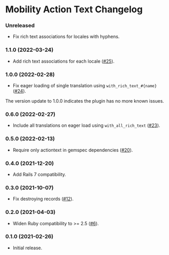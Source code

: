 # Mobility Action Text Changelog

### Unreleased

- Fix rich text associations for locales with hyphens.

### 1.1.0 (2022-03-24)

- Add rich text associations for each locale ([#25](https://github.com/sedubois/mobility-actiontext/pull/25)).

### 1.0.0 (2022-02-28)
- Fix eager loading of single translation using `with_rich_text_#{name}` ([#24](https://github.com/sedubois/mobility-actiontext/pull/24)).

The version update to 1.0.0 indicates the plugin has no more known issues.

### 0.6.0 (2022-02-27)
- Include all translations on eager load using `with_all_rich_text` ([#23](https://github.com/sedubois/mobility-actiontext/pull/23)).

### 0.5.0 (2022-02-13)
- Require only actiontext in gemspec dependencies ([#20](https://github.com/sedubois/mobility-actiontext/pull/20)).

### 0.4.0 (2021-12-20)
- Add Rails 7 compatibility.

### 0.3.0 (2021-10-07)
- Fix destroying records ([#12](https://github.com/sedubois/mobility-actiontext/pull/12)).

### 0.2.0 (2021-04-03)
- Widen Ruby compatibility to >= 2.5 ([#6](https://github.com/sedubois/mobility-actiontext/pull/6)).

### 0.1.0 (2021-02-26)
- Initial release.
